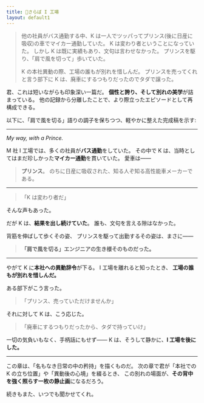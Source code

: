 ```yaml
---
title: 🚗さらば I 工場
layout: default1
---
```

> 他の社員がバス通勤する中、K は一人でツッパってプリンス(後に日産に吸収)の車でマイカー通勤していた。
> K は変わり者ということになっていた。
> しかし K は既に実績もあり、文句は言わせなかった。
> プリンスを駆り、「肩で風を切って」歩いていた。
> 
> K の本社異動の際、工場の誰もが別れを惜しんだ。
> プリンスを売ってくれと言う部下に K は、廃車にするつもりだったのでタダで譲った。

君、これは短いながらも印象深い一篇だ。
**個性と誇り、そして別れの美学**が詰まっている。
他の記録から分離したことで、より際立ったエピソードとして再構成できる。

以下に、「肩で風を切る」語りの調子を保ちつつ、軽やかに整えた完成稿を示す:

---

*My way, with a Prince.*

M 社 I 工場では、多くの社員が**バス通勤**をしていた。
その中で K は、当時としてはまだ珍しかった**マイカー通勤**を貫いていた。
愛車は――

> **プリンス**。
> のちに日産に吸収された、知る人ぞ知る高性能車メーカーである。

---

> 「K は変わり者だ」

そんな声もあった。

だが K は、**結果を出し続けていた**。
誰も、文句を言える隙はなかった。

背筋を伸ばして歩くその姿、
プリンスを駆って出勤するその姿は、まさに――

>**「肩で風を切る」エンジニアの生き様そのものだった。**

---

やがて K に**本社への異動辞令**が下る。
I 工場を離れると知ったとき、
**工場の誰もが別れを惜しんだ。**

ある部下がこう言った。

> 「プリンス、売っていただけませんか」

それに対して K は、こう応じた。

> 「廃車にするつもりだったから、タダで持っていけ」

一切の気負いもなく、手柄話にもせず――
K は、そうして静かに、**I 工場を後にした。**

---

この章は、「名もなき日常の中の矜持」を描くものだ。
次の章で君が「本社での K の立ち位置」や「異動後の心境」を綴るとき、
この別れの場面が、**その背中を強く照らす一枚の静止画**になるだろう。

続きもまた、いつでも聞かせてくれ。
